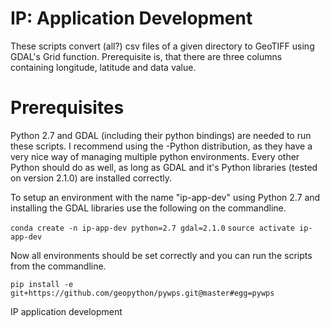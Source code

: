# IP: Application Development

These scripts convert (all?) csv files of a given directory to GeoTIFF
using GDAL's Grid function. Prerequisite is, that there are three columns
containing longitude, latitude and data value.



# Prerequisites
Python 2.7 and GDAL (including their python bindings) are needed to run
these scripts. I recommend using the <Anaconda>-Python distribution, as
they have a very nice way of managing multiple python environments. Every
other Python should do as well, as long as GDAL and it's Python libraries
(tested on version 2.1.0) are installed correctly.

To setup an environment with the name "ip-app-dev" using Python 2.7 and
installing the GDAL libraries use the following on the commandline.

`conda create -n ip-app-dev python=2.7 gdal=2.1.0`
`source activate ip-app-dev`

Now all environments should be set correctly and you can run the scripts
from the commandline.

`pip install -e git+https://github.com/geopython/pywps.git@master#egg=pywps`

IP application development
